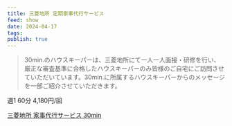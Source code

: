 ```yaml
---
title: 三菱地所 定期家事代行サービス
feed: show
date: 2024-04-17
tags: 
publish: true
---
```

> 30min.のハウスキーパーは、三菱地所にて一人一人面接・研修を行い、厳正な審査基準に合格したハウスキーパーのみ皆様のご自宅にご訪問させていただいています。30min.に所属するハウスキーパーからのメッセージを一部ご紹介させていただきます。

週1 60分 4,180円/回

[三菱地所 家事代行サービス 30min](https://30min.page/)


